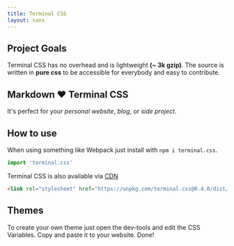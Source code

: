 ```yaml
---
title: Terminal CSS
layout: sans
---
```


## Project Goals

Terminal CSS has no overhead and is lightweight **(~ 3k gzip)**. 
The source is written in **pure css** to be accessible for everybody and easy to contribute.

## Markdown ❤️ Terminal CSS 

It's perfect for your *personal website*, *blog*, or *side project*.

## How to use

When using something like Webpack just install with `npm i terminal.css`.

```js
import 'terminal.css'
```

Terminal CSS is also available via [CDN](https://unpkg.com/terminal.css@0.4.0/dist/terminal.min.css)

```html
<link rel="stylesheet" href="https://unpkg.com/terminal.css@0.4.0/dist/terminal.min.css" />
```

## Themes

To create your own theme just open the dev-tools and edit the CSS Variables. Copy and paste it to your website. Done!